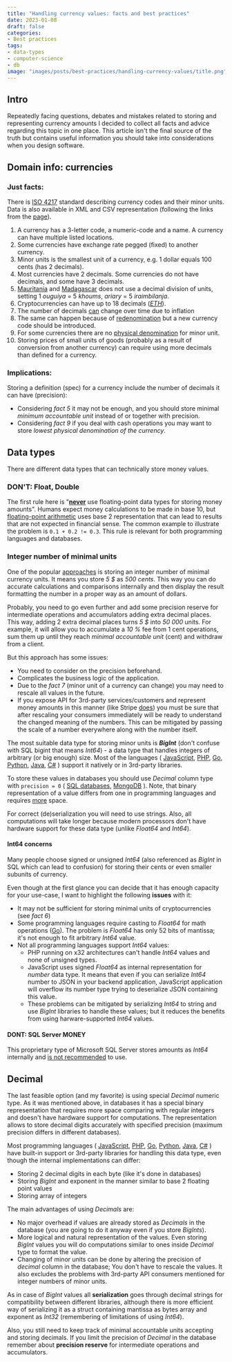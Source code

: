 ```yaml
---
title: "Handling currency values: facts and best practices"
date: 2023-01-08
draft: false
categories:
- Best practices
tags:
- data-types
- computer-science
- db
image: "images/posts/best-practices/handling-currency-values/title.png"
---
```

## Intro
Repeatedly facing questions, debates and mistakes related to storing and representing currency amounts I decided to 
collect all facts and advice regarding this topic in one place. This article isn't the final source of the truth but
contains useful information you should take into considerations when you design software.

## Domain info: currencies

### Just facts:
There is [ISO 4217](https://en.wikipedia.org/wiki/ISO_4217) standard describing currency codes and their minor units. 
Data is also available in XML and CSV representation (following the links from the
[page](https://www.six-group.com/en/products-services/financial-information/data-standards.html)).

1. A currency has a 3-letter code, a numeric-code and a name. A currency can have multiple listed locations.
2. Some currencies have exchange rate pegged (fixed) to another currency.
3. Minor units is the smallest unit of a currency, e.g. 1 dollar equals 100 cents (has 2 decimals).
4. Most currencies have 2 decimals. Some currencies do not have decimals, and some have 3 decimals.
5. [Mauritania](https://en.wikipedia.org/wiki/Mauritanian_ouguiya) and 
[Madagascar](https://en.wikipedia.org/wiki/Malagasy_ariary) does not use a decimal division of units, 
setting 1 _ouguiya_ = 5 _khoums_, _ariary_ = 5 _iraimbilanja_.
6. Cryptocurrencies can have up to 18 decimals ([_ETH_](https://beaconcha.in/tools/unitConverter)).
7. The number of decimals [can](https://en.wikipedia.org/wiki/Ugandan_shilling) change over time due to inflation
8. The same can happen because of [redenomination](https://en.wikipedia.org/wiki/Redenomination) but a
new currency code should be introduced.
9. For some currencies there are no [physical denomination](https://en.wikipedia.org/wiki/Cash_rounding) for minor unit.
10. Storing prices of small units of goods (probably as a result of conversion from another currency) can require 
using more decimals than defined for a currency.

### Implications:
Storing a definition (spec) for a currency include the number of decimals it can have (precision): 
- Considering _fact 5_ it may not be enough, and you should store minimal _minimum accountable unit_ instead of or 
together with precision.
- Considering _fact 9_ if you deal with cash operations you may want to store _lowest physical denomination of 
the currency_.

## Data types
There are different data types that can technically store money values.

### DON'T: Float, Double
The first rule here is 
"[**never**](https://stackoverflow.com/questions/3730019/why-not-use-double-or-float-to-represent-currency) use 
floating-point data types for storing money amounts". Humans expect money calculations to be made in base 10, 
but [floating-point arithmetic](https://en.wikipedia.org/wiki/IEEE_754) uses base 2 representation that can lead to 
results that are not expected in financial sense. The common example to illustrate the problem is `0.1 + 0.2 != 0.3`.
This rule is relevant for both programming languages and databases.

### Integer number of minimal units
One of the popular [approaches](https://en.wikipedia.org/wiki/Fixed-point_arithmetic) is storing an integer 
number of minimal currency units. It means you store _5 $_ as 
_500 cents_. This way you can do accurate 
calculations and comparisons internally and then display the result formatting the number in a proper way as an amount 
of dollars. 

Probably, you need to go even further and add some precision reserve for intermediate operations and accumulators 
adding extra decimal places. This way, adding 2 extra decimal places turns _5 $_ into _50 000_ units. 
For example, it will allow you to accumulate a _10 %_ fee from 1 cent operations, sum them up until they reach 
_minimal accountable unit_ (cent) and withdraw from a client.

But this approach has some issues:
- You need to consider on the precision beforehand.
- Complicates the business logic of the application.
- Due to the _fact 7_ (minor unit of a currency can change) you may need to rescale all values in the future.
- If you expose API for 3rd-party services/customers and represent money amounts in this manner (like Stripe 
[does](https://stripe.com/docs/currencies#zero-decimal)) you must be sure that after rescaling your consumers 
immediately will be ready to understand the changed meaning of the numbers. This can be mitigated by passing the scale 
of a number everywhere along with the number itself. 

The most suitable data type for storing minor units is _**BigInt**_ (don't confuse with SQL bigint that means 
_Int64_) - a data type that handles integers of arbitrary (or big enough) size. Most of the languages (
[JavaScript](https://developer.mozilla.org/en-US/docs/Web/JavaScript/Reference/Global_Objects/BigInt),
[PHP](https://www.php.net/manual/en/book.bc.php),
[Go](https://pkg.go.dev/math/big),
[Python](https://rushter.com/blog/python-integer-implementation/),
[Java](https://docs.oracle.com/javase/7/docs/api/java/math/BigInteger.html),
[C#](https://learn.microsoft.com/en-us/dotnet/api/system.numerics.biginteger?view=net-7.0)
) support it natively or in 3rd-party libraries.

To store these values in databases you should use _Decimal_ column type with `precision = 0` (
[SQL databases](https://www.sqlservertutorial.net/sql-server-basics/sql-server-decimal/),
[MongoDB](https://www.mongodb.com/developer/products/mongodb/bson-data-types-decimal128/)
). Note, that binary representation of a value differs from one in programming languages and requires
[more](https://www.oninit.com/manual/informix/100/dapip/dapip83.htm#sii-03-15209) space.

For correct (de)serialization you will need to use strings. Also, all computations will take longer
because modern processors don't have hardware support for these data type (unlike _Float64_ and _Int64_).

#### Int64 concerns
Many people choose signed or unsigned _Int64_ (also referenced as _BigInt_ in SQL which can lead to confusion) for 
storing their cents or even smaller subunits of currency. 

Even though at the first glance you can decide that it
has enough capacity for your use-case, I want to highlight the following **issues** with it:

- It may not be sufficient for storing minimal units of cryptocurrencies (see _fact 6_)
- Some programming languages require casting to _Float64_ for math operations ([Go](https://pkg.go.dev/math)).
The problem is _Float64_ has only 52 bits of mantissa; it's not enough to fit arbitrary _Int64_ value.
- Not all programming languages support _Int64_ values:
  - PHP running on x32 architectures can't handle _Int64_ values and none of unsigned types.
  - JavaScript uses signed _Float64_ as internal representation for _number_ data type. It means that even if you can 
    serialize _Int64_ number to JSON in your backend application, JavaScript application will
    overflow its number type trying to deserialize JSON containing this value.
  - These problems can be mitigated by serializing _Int64_ to string and use _BigInt_ libraries to handle these 
    values; but it reduces the benefits from using harware-supported _Int64_ values.

#### DONT: SQL Server MONEY
This proprietary type of Microsoft SQL Server stores amounts as _Int64_ internally and 
[is not recommended](https://www.red-gate.com/hub/product-learning/sql-prompt/avoid-use-money-smallmoney-datatypes) 
to use.

## Decimal

The last feasible option (and my favorite) is using special _Decimal_ numeric type. As it was mentioned above, 
in databases it has a special binary representation that requires more space comparing with regular integers and 
doesn't have hardware support for computations. The representation allows to store decimal digits accurately 
with specified precision (maximum precision differs in different databases).

Most programming languages (
[JavaScript](https://github.com/MikeMcl/bignumber.js/),
[PHP](https://www.php.net/manual/en/book.gmp.php),
[Go](https://github.com/shopspring/decimal),
[Python](https://docs.python.org/3/library/decimal.html),
[Java](https://docs.oracle.com/javase/8/docs/api/java/math/BigDecimal.html),
[C#](https://learn.microsoft.com/en-us/dotnet/api/system.decimal?view=net-7.0)
) have built-in support or 3rd-party libraries for handling this data type, even though 
the internal implementations can differ:
- Storing 2 decimal digits in each byte (like it's done in databases)
- Storing _BigInt_ and exponent in the manner similar to base 2 floating point values
- Storing array of integers

The main advantages of using _Decimals_ are:
- No major overhead if values are already stored as _Decimals_ in the database (you are going to do it anyway even if
  you store _BigInts_).
- More logical and natural representation of the values. Even storing _BigInt_ values you will do computations 
  similar to ones inside _Decimal_ type to format the value.
- Changing of minor units can be done by altering the precision of _decimal_ column in the database; You don't have to
  rescale the values. It also excludes the problems with 3rd-party API consumers mentioned for integer numbers of 
  minor units.

As in case of _BigInt_ values all **serialization** goes through decimal strings for compatibility between different 
libraries, although there is more efficient way of serializing it as a struct containing mantissa as bytes array and
exponent as _Int32_ (remembering of limitations of using _Int64_). 

Also, you still need to keep track of minimal accountable units accepting and storing decimals. If you limit the 
precision of _Decimal_ in the database remember about **precision reserve** for intermediate operations and accumulators.